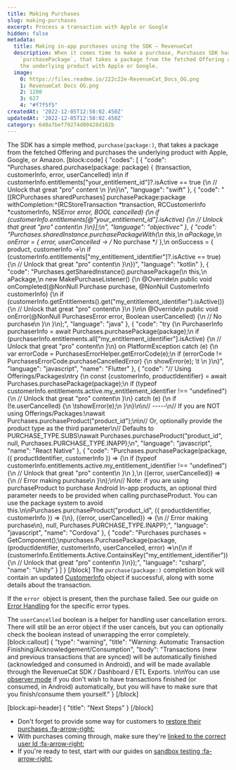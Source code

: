 ```yaml
---
title: Making Purchases
slug: making-purchases
excerpt: Process a transaction with Apple or Google
hidden: false
metadata:
  title: Making in-app purchases using the SDK – RevenueCat
  description: When it comes time to make a purchase, Purchases SDK has a simple method,
    `purchasePackage`, that takes a package from the fetched Offering and purchases
    the underlying product with Apple or Google.
  image:
    0: https://files.readme.io/222c22e-RevenueCat_Docs_OG.png
    1: RevenueCat Docs OG.png
    2: 1200
    3: 627
    4: "#f7f5f5"
createdAt: '2022-12-05T12:58:02.450Z'
updatedAt: '2022-12-05T12:58:02.450Z'
category: 640a7bef79274d00428d102b
---
```

The SDK has a simple method, `purchase(package:)`, that takes a package from the fetched Offering and purchases the underlying product with Apple, Google, or Amazon. 
[block:code]
{
  "codes": [
    {
      "code": "Purchases.shared.purchase(package: package) { (transaction, customerInfo, error, userCancelled) in\n  if customerInfo.entitlements[\"your_entitlement_id\"]?.isActive == true {\n    // Unlock that great \"pro\" content              \n  }\n}\n",
      "language": "swift"
    },
    {
      "code": "[[RCPurchases sharedPurchases] purchasePackage:package withCompletion:^(RCStoreTransaction *transaction, RCCustomerInfo *customerInfo, NSError *error, BOOL cancelled) {\n  if (customerInfo.entitlements[@\"your_entitlement_id\"].isActive) {\n    // Unlock that great \"pro\" content\n  }\n}];\n",
      "language": "objectivec"
    },
    {
      "code": "Purchases.sharedInstance.purchasePackageWith(\n  this,\n  aPackage,\n  onError = { error, userCancelled -> /* No purchase */ },\n  onSuccess = { product, customerInfo ->\n    if (customerInfo.entitlements[\"my_entitlement_identifier\"]?.isActive == true) {\n    // Unlock that great \"pro\" content\n  }\n})",
      "language": "kotlin"
    },
    {
      "code": "Purchases.getSharedInstance().purchasePackage(\n    this,\n    aPackage,\n    new MakePurchaseListener() {\n        @Override\n        public void onCompleted(@NonNull Purchase purchase, @NonNull CustomerInfo customerInfo) {\n            if (customerInfo.getEntitlements().get(\"my_entitlement_identifier\").isActive()) {\n              // Unlock that great \"pro\" content\n            }\n        }\n\n        @Override\n        public void onError(@NonNull PurchasesError error, Boolean userCancelled) {\n          // No purchase\n        }\n    }\n);",
      "language": "java"
    },
    {
      "code": "try {\n  PurchaserInfo purchaserInfo = await Purchases.purchasePackage(package);\n  if (purchaserInfo.entitlements.all[\"my_entitlement_identifier\"].isActive) {\n    // Unlock that great \"pro\" content\n  }\n} on PlatformException catch (e) {\n  var errorCode = PurchasesErrorHelper.getErrorCode(e);\n  if (errorCode != PurchasesErrorCode.purchaseCancelledError) {\n    showError(e);  \t          \n  }\n}",
      "language": "javascript",
      "name": "Flutter"
    },
    {
      "code": "// Using Offerings/Packages\ntry {\n  const {customerInfo, productIdentifier} = await Purchases.purchasePackage(package);\n  if (typeof customerInfo.entitlements.active.my_entitlement_identifier !== \"undefined\") {\n    // Unlock that great \"pro\" content\n  }\n} catch (e) {\n  if (!e.userCancelled) {\n  \tshowError(e);\n  }\n}\n\n// -----\n// If you are NOT using Offerings/Packages:\nawait Purchases.purchaseProduct(\"product_id\");\n\n// Or, optionally provide the product type as the third parameter\n// Defaults to PURCHASE_TYPE.SUBS\nawait Purchases.purchaseProduct(\"product_id\", null, Purchases.PURCHASE_TYPE.INAPP);\n",
      "language": "javascript",
      "name": "React Native"
    },
    {
      "code": "Purchases.purchasePackage(package, ({ productIdentifier, customerInfo }) => {\n    if (typeof customerInfo.entitlements.active.my_entitlement_identifier !== \"undefined\") {\n      // Unlock that great \"pro\" content\n    }\n  },\n  ({error, userCancelled}) => {\n    // Error making purchase\n  }\n);\n\n// Note: if you are using purchaseProduct to purchase Android In-app products, an optional third parameter needs to be provided when calling purchaseProduct. You can use the package system to avoid this.\n\nPurchases.purchaseProduct(\"product_id\", ({ productIdentifier, customerInfo }) => {\n}, ({error, userCancelled}) => {\n    // Error making purchase\n}, null, Purchases.PURCHASE_TYPE.INAPP);",
      "language": "javascript",
      "name": "Cordova"
    },
    {
      "code": "Purchases purchases = GetComponent<Purchases>();\npurchases.PurchasePackage(package, (productIdentifier, customerInfo, userCancelled, error) =>\n{\n  if (customerInfo.Entitlements.Active.ContainsKey(\"my_entitlement_identifier\")) {\n    // Unlock that great \"pro\" content\n  }\n});",
      "language": "csharp",
      "name": "Unity"
    }
  ]
}
[/block]
The `purchase(package:)` completion block will contain an updated [CustomerInfo](doc:purchaserinfo) object if successful, along with some details about the transaction.

If the `error `object is present, then the purchase failed. See our guide on [Error Handling](doc:errors) for the specific error types.

The `userCancelled` boolean is a helper for handling user cancellation errors. There will still be an error object if the user cancels, but you can optionally check the boolean instead of unwrapping the error completely. 
[block:callout]
{
  "type": "warning",
  "title": "Warning: Automatic Transaction Finishing/Acknowledgement/Consumption",
  "body": "Transactions (new and previous transactions that are synced) will be automatically finished (acknowledged and consumed in Android), and will be made available through the RevenueCat SDK / Dashboard / ETL Exports. \n\nYou can use [observer mode](https://docs.revenuecat.com/docs/observer-mode) if you don't wish to have transactions finished (or consumed, in Android) automatically, but you will have to make sure that you finish/consume them yourself."
}
[/block]

[block:api-header]
{
  "title": "Next Steps"
}
[/block]
* Don't forget to provide some way for customers to [restore their purchases :fa-arrow-right:](doc:restoring-purchases)
* With purchases coming through, make sure they're [linked to the correct user Id :fa-arrow-right:](doc:user-ids)
* If you're ready to test, start with our guides on [sandbox testing :fa-arrow-right:](doc:debugging)